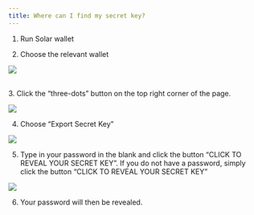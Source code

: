 ```yaml
---
title: Where can I find my secret key?
---
```

1. Run Solar wallet

2. Choose the relevant wallet

![](/docs/.vuepress/dist/choose-an-account.png)

\
3. Click the “three-dots” button on the top right corner of the page.

![](/docs/.vuepress/dist/three-dots.png)

 

4. Choose “Export Secret Key”

![](/docs/.vuepress/dist/export-secret-key.png)

5. Type in your password in the blank and click the button “CLICK TO REVEAL YOUR SECRET KEY”. If you do not have a password, simply click the button “CLICK TO REVEAL YOUR SECRET KEY”

![](/docs/.vuepress/dist/password-secret-.png)

6. Your password will then be revealed.
